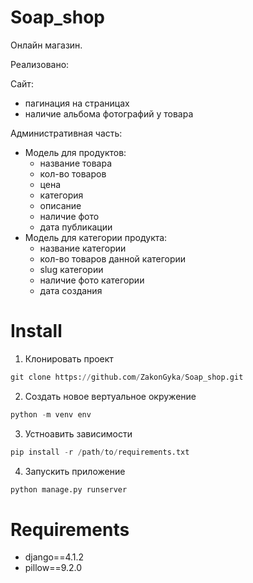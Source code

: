 # Soap_shop
Онлайн магазин.                                                                                                                                                          

Реализовано:                                                                                                                                                          

Сайт:
- пагинация на страницах 
- наличие альбома фотографий у товара

Административная часть:
  - Модель для продуктов: 
    - название товара 
    - кол-во товаров 
    - цена 
    - категория 
    - описание 
    - наличие фото 
    - дата публикации
  - Модель для категории продукта: 
    - название категории
    - кол-во товаров данной категории 
    - slug категории 
    - наличие фото категории 
    - дата создания
# Install
1. Клонировать проект
```Python
git clone https://github.com/ZakonGyka/Soap_shop.git
```
2. Создать новое вертуальное окружение
```Python
python -m venv env
```
3. Устноавить зависимости
```Python
pip install -r /path/to/requirements.txt
```
4. Запускить приложение
```Python
python manage.py runserver
```
# Requirements
+ django==4.1.2
+ pillow==9.2.0
